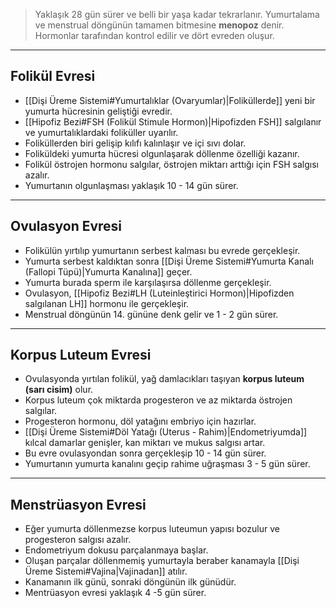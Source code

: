 >Yaklaşık 28 gün sürer ve belli bir yaşa kadar tekrarlanır. Yumurtalama ve menstrual döngünün tamamen bitmesine **menopoz** denir. Hormonlar tarafından kontrol edilir ve dört evreden oluşur.

---
## Folikül Evresi
- [[Dişi Üreme Sistemi#Yumurtalıklar (Ovaryumlar)|Foliküllerde]] yeni bir yumurta hücresinin geliştiği evredir.
- [[Hipofiz Bezi#FSH (Folikül Stimule Hormon)|Hipofizden FSH]] salgılanır ve yumurtalıklardaki foliküller uyarılır.
- Foliküllerden biri gelişip kılıfı kalınlaşır ve içi sıvı dolar.
- Foliküldeki yumurta hücresi olgunlaşarak döllenme özelliği kazanır.
- Folikül östrojen hormonu salgılar, östrojen miktarı arttığı için FSH salgısı azalır.
- Yumurtanın olgunlaşması yaklaşık 10 - 14 gün sürer.

---
## Ovulasyon Evresi
- Folikülün yırtılıp yumurtanın serbest kalması bu evrede gerçekleşir.
- Yumurta serbest kaldıktan sonra [[Dişi Üreme Sistemi#Yumurta Kanalı (Fallopi Tüpü)|Yumurta Kanalına]] geçer.
- Yumurta burada sperm ile karşılaşırsa döllenme gerçekleşir.
- Ovulasyon, [[Hipofiz Bezi#LH (Luteinleştirici Hormon)|Hipofizden salgılanan LH]] hormonu ile gerçekleşir.
- Menstrual döngünün 14. gününe denk gelir ve 1 - 2 gün sürer.

---
## Korpus Luteum Evresi
- Ovulasyonda yırtılan folikül, yağ damlacıkları taşıyan **korpus luteum (sarı cisim)** olur.
- Korpus luteum çok miktarda progesteron ve az miktarda östrojen salgılar.
- Progesteron hormonu, döl yatağını embriyo için hazırlar.
- [[Dişi Üreme Sistemi#Döl Yatağı (Uterus - Rahim)|Endometriyumda]] kılcal damarlar genişler, kan miktarı ve mukus salgısı artar.
- Bu evre ovulasyondan sonra gerçekleşip 10 - 14 gün sürer.
- Yumurtanın yumurta kanalını geçip rahime uğraşması 3 - 5 gün sürer.

---
## Menstrüasyon Evresi
- Eğer yumurta döllenmezse korpus luteumun yapısı bozulur ve progesteron salgısı azalır.
- Endometriyum dokusu parçalanmaya başlar.
- Oluşan parçalar döllenmemiş yumurtayla beraber kanamayla [[Dişi Üreme Sistemi#Vajina|Vajinadan]] atılır.
- Kanamanın ilk günü, sonraki döngünün ilk günüdür.
- Mentrüasyon evresi yaklaşık 4 -5 gün sürer.